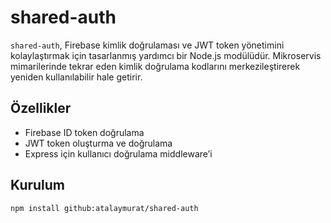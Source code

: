 # shared-auth

`shared-auth`, Firebase kimlik doğrulaması ve JWT token yönetimini kolaylaştırmak için tasarlanmış yardımcı bir Node.js modülüdür. Mikroservis mimarilerinde tekrar eden kimlik doğrulama kodlarını merkezileştirerek yeniden kullanılabilir hale getirir.

## Özellikler

- Firebase ID token doğrulama
- JWT token oluşturma ve doğrulama
- Express için kullanıcı doğrulama middleware’i

## Kurulum

```bash
npm install github:atalaymurat/shared-auth